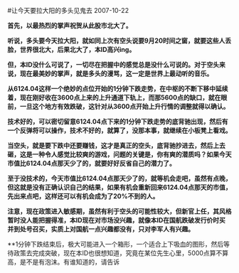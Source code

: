 #让今天要拉大阳的多头见鬼去
2007-10-22

**首先，以最热烈的掌声祝贺从此股市北大了。**
 
**听说，多头要今天拉大阳，就如同上次有空头说要9月20时间之窗，就要这些人丢脸，世界很北大，后果北大了，本ID高兴ing。**
 
**但，本ID没什么可说了，一切尽在把握中的感觉总是没什么可说的。对于空头来说，现在最美妙的掌声，就是多头的漫骂，这一定是世界上最动听的音乐。**
 
**从6124.04这样一个绝妙的点位开始的1分钟下跌走势，在中枢的不断下移中延续着，现在刚好收在3600点上来的上升通道下轨上，而那5600点的缺口，就在眼前，一旦这个地方有效跌破，这针对从3600点开始上升行情的调整就得以确认。**
 
**技术好的，可以密切留意6124.04点下来的1分钟下跌走势的底背驰出现，然后有一个反弹将可以操作，技术不好的，就算了，没那本事，就继续在小板凳上看戏。**
 
**当空头，就是要下跌中还要赚钱，这才是真正的空头，底背驰抄进去，然后上去砸，这是一种令人感觉比较爽的游戏，问题的关键是，你有爽的潜质吗？如果今天市值比6124.04点那天少了的，就要好好反省自己的潜力了。**
 
**至于没技术的，今天市值比6124.04点那天少了的，就等机会走吧，虽然有点晚，但这就是没有正确认识自己的结果，如果有机会重新回来6124.04点那天的市值，先出来点吧，这样还可以有机会成为了20%不到的人。**
 
**注意，现在政策进入敏感期，虽然有利于空头的可能性较大，但新官上任，其风格暂时没人能把握得准，本ID现在对市场没兴趣，就像本ID在国航跌破发行价时买并到处号召买，实质上对国航一点兴趣都没有，只对李军人有兴趣。**
 
**1分钟下跌结束后，极大可能进入一个箱形，一个适合上下吸血的图形，然后等待政策去完成突破，现在本ID也很想知道，究竟在某位先生心里，5000点算不算高，是不是有泡沫。有谁知道的，请告诉